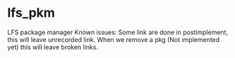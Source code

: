 # lfs_pkm
LFS package manager
Known issues:
Some link are done in postimplement, this will leave unrecorded link. When we remove a pkg (Not implemented yet) this will leave broken links.
